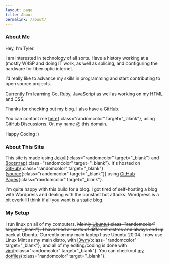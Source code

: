 ```yaml
---
layout: page 
title: About
permalink: /about/
---
```



<h3 class="randomcolor pb-3 text-center">About Me</h3>

Hey, I’m Tyler.  

I am interested in technology of all sorts. Have a history working at a (mostly W)ISP and doing IT work, as well as splicing, and configuring the hardware for fiber optic internet.  

I’d really like to advance my skills in programming and start contributing to open source projects.  

Currently I’m learning Go, Ruby, JavaScript as well as working on my HTML and CSS.  

Thanks for checking out my blog. I also have a <a class="randomcolor" href="https://github.com/unclassedpenguin" target="_blank">GitHub</a>.  

You can contact me [here](https://github.com/UnclassedPenguin/UnclassedPenguin/discussions/1){:class="randomcolor" target="_blank"}<!--_-->, using GitHub Discussions. Or, my name @ this domain.  

Happy Coding :)  


<h3 class="randomcolor pb-3 text-center">About This Site</h3>

This site is made using [Jekyll](https://jekyllrb.com/){:class="randomcolor" target="_blank"}<!--_--> and [Bootstrap](https://getbootstrap.com/){:class="randomcolor" target="_blank"}<!--_-->. It's hosted on [GitHub](https://github.com){:class="randomcolor" target="_blank"}<!--_-->([source](https://github.com/UnclassedPenguin/unclassedpenguin.github.io){:class="randomcolor" target="_blank"}<!--_-->) using [GitHub Pages](https://docs.github.com/en/pages){:class="randomcolor" target="_blank"}<!--_-->.  

I'm quite happy with this build for a blog. I got tired of self-hosting a blog with Wordpress and dealing with the constant bot attacks. Wordpress is a bit overkill I think if all you want is a static blog.


<h3 class="randomcolor pb-3 text-center">My Setup</h3>

I run linux on all of my computers. ~~Mainly [Ubuntu](https://ubuntu.com/){:class="randomcolor" target="_blank"}<!--_-->. I have tried all sorts of different distros and always end up back at Ubuntu. Currently on my main laptop I use Ubuntu 20.04.~~ I now use Linux Mint as my main distro, with [i3wm](https://i3wm.org/){:class="randomcolor" target="_blank"}<!--_-->, and all of my editing/coding is done with [vim](https://vim.org){:class="randomcolor" target="_blank"}<!--_-->. You can checkout [my dotfiles](https://github.com/unclassedpenguin/dotfiles){:class="randomcolor" target="_blank"}<!--_-->. 

